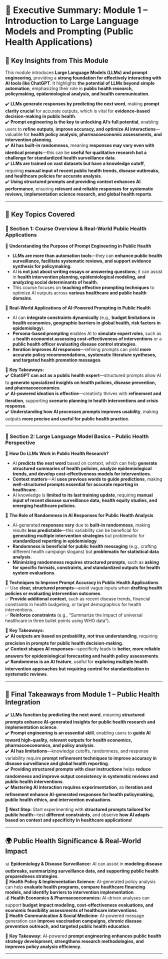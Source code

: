 # **🔹 Executive Summary: Module 1 – Introduction to Large Language Models and Prompting (Public Health Applications)**  

## **🧐 Key Insights from This Module**  

This module introduces **Large Language Models (LLMs) and prompt engineering**, providing a **strong foundation for effectively interacting with AI tools like ChatGPT**. It highlights **the potential of LLMs beyond simple automation**, emphasizing their role in **public health research, policymaking, epidemiological analysis, and health communication**.  

 ✔️ **LLMs generate responses by predicting the next word**, making **prompt clarity crucial** for accurate outputs, which is vital for **evidence-based decision-making in public health**.  
 ✔️ **Prompt engineering is the key to unlocking AI’s full potential**, enabling users to **refine outputs, improve accuracy, and optimize AI interactions**—valuable for **health policy analysis, pharmacoeconomic assessments, and intervention planning**.  
 ✔️ **AI has built-in randomness**, meaning **responses may vary even with identical prompts**—this can be **useful for qualitative research but a challenge for standardized health surveillance data**.  
 ✔️ **LLMs are trained on vast datasets but have a knowledge cutoff**, requiring **manual input of recent public health trends, disease outbreaks, and healthcare policies for accurate analysis**.  
 ✔️ **Using structured prompts and providing context enhances AI performance**, ensuring **relevant and reliable responses for systematic reviews, implementation science research, and global health reports**.  

---

## **📖 Key Topics Covered**  

### **🔹 Section 1: Course Overview & Real-World Public Health Applications**  

📌 **Understanding the Purpose of Prompt Engineering in Public Health**  
 - **LLMs are more than automation tools**—they can **enhance public health surveillance, facilitate systematic reviews, and support evidence synthesis for policymaking**.  
 - AI **is not just about writing essays or answering questions**; it can assist in **health intervention planning, epidemiological modeling, and analyzing social determinants of health**.  
 - This course focuses on **teaching effective prompting techniques** to optimize AI outputs across **various healthcare and public health domains**.  

📌 **Real-World Applications of AI-Powered Prompting in Public Health**  
 - AI can **integrate constraints dynamically** (e.g., **budget limitations in health economics, geographic barriers in global health, risk factors in epidemiology**).  
 - **Persona-based prompting** enables AI to **simulate expert roles**, such as a **health economist assessing cost-effectiveness of interventions** or a **public health officer evaluating disease control strategies**.  
 - **Iteration improves AI responses**—refining prompts can yield **more accurate policy recommendations, systematic literature syntheses, and targeted health promotion messages**.  

📌 **Key Takeaways:**  
   ✔️ **ChatGPT can act as a public health expert**—structured prompts allow AI to **generate specialized insights on health policies, disease prevention, and pharmacoeconomics**.  
   ✔️ **AI-powered ideation is effective**—creativity thrives with **refinement and iteration**, supporting **scenario planning in health interventions and crisis response**.  
   ✔️ **Understanding how AI processes prompts improves usability**, making outputs **more precise and useful for public health practice**.  

---

### **🔹 Section 2: Large Language Model Basics – Public Health Perspective**  

📌 **How Do LLMs Work in Public Health Research?**  
 - AI **predicts the next word** based on context, which can help **generate structured summaries of health policies, analyze epidemiological trends, and develop cost-effectiveness models for interventions**.  
 - **Context matters**—AI **uses previous words to guide predictions**, making **well-structured prompts essential for accurate reporting in healthcare**.  
 - AI knowledge is **limited to its last training update**, requiring **manual input of recent disease surveillance data, health equity studies, and emerging healthcare policies**.  

📌 **The Role of Randomness in AI Responses for Public Health Analysis**  
 - AI-generated **responses vary** due to **built-in randomness**, making results **less predictable**—this variability can be beneficial for **generating multiple intervention strategies** but problematic for **standardized reporting in epidemiology**.  
 - **Randomness is beneficial for public health messaging** (e.g., crafting different health campaign slogans) but **problematic for statistical data analysis**.  
 - **Minimizing randomness requires structured prompts**, such as **asking for specific formats, constraints, and standardized outputs for health system evaluations**.  

📌 **Techniques to Improve Prompt Accuracy in Public Health Applications**  
   ✅ Use **clear, structured prompts**—avoid vague inputs when **drafting health policies or evaluating intervention outcomes**.  
   ✅ **Provide additional context**, such as recent disease trends, financial constraints in health budgeting, or target demographics for health interventions.  
   ✅ **Reinforce constraints** (e.g., “Summarize the impact of universal healthcare in three bullet points using WHO data”).  

📌 **Key Takeaways:**  
   ✔️ **AI outputs are based on probability, not true understanding**, requiring **precision in prompts for public health decision-making**.  
   ✔️ **Context shapes AI responses**—specificity leads to **better, more reliable answers for epidemiological forecasting and health policy assessments**.  
   ✔️ **Randomness is an AI feature**, useful for **exploring multiple health intervention approaches but requiring control for standardization in systematic reviews**.  

---

## **🎯 Final Takeaways from Module 1 – Public Health Integration**  

✔️ **LLMs function by predicting the next word**, meaning **structured prompts enhance AI-generated insights for public health research and implementation science**.  
✔️ **Prompt engineering is an essential skill**, enabling users to **guide AI toward high-quality, relevant outputs for health economics, pharmacoeconomics, and policy analysis**.  
✔️ **AI has limitations**—knowledge cutoffs, randomness, and response variability require **prompt refinement techniques to improve accuracy in disease surveillance and global health reporting**.  
✔️ **Providing structured prompts with clear instructions** helps **reduce randomness and improve output consistency in systematic reviews and public health interventions**.  
✔️ **Mastering AI interaction requires experimentation**, as **iteration and refinement enhance AI-generated responses for health policymaking, public health ethics, and intervention evaluations**.  

🚀 **Next Step:** Start experimenting with **structured prompts tailored for public health**—test **different constraints**, and observe **how AI adapts based on context and specificity in healthcare applications**!  

---

## **🌍 Public Health Significance & Real-World Impact**  

📊 **Epidemiology & Disease Surveillance:** AI can assist in **modeling disease outbreaks, summarizing surveillance data, and supporting public health preparedness strategies**.  
🏥 **Health Policy & Implementation Science:** AI-generated policy analysis can help **evaluate health programs, compare healthcare financing models, and identify barriers to intervention implementation**.  
💰 **Health Economics & Pharmacoeconomics:** AI-driven analyses can support **budget impact modeling, cost-effectiveness evaluations, and economic feasibility assessments of healthcare interventions**.  
📢 **Health Communication & Social Medicine:** AI-powered message generation can **improve vaccination campaigns, chronic disease prevention outreach, and targeted public health education**.  

🚀 **Key Takeaway:** AI-powered **prompt engineering enhances public health strategy development, strengthens research methodologies, and improves policy analysis efficiency**.  

---